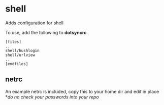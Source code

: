 shell
=====

Adds configuration for shell

To use, add the following to **dotsyncrc**

    [files]
    ..
    shell/hushlogin
    shell/urlview
    ..
    [endfiles]

netrc
-----

An example netrc is included, copy this to your home dir
and edit in place **do no check your passwords into your
repo*

